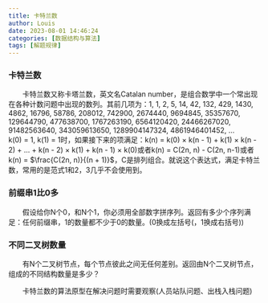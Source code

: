 ```yaml
---
title: 卡特兰数
author: Louis
date: 2023-08-01 14:46:24
categories: [数据结构与算法]
tags: [解题规律]
---
```


### 卡特兰数

&emsp;&emsp;卡特兰数又称卡塔兰数，英文名Catalan number，是组合数学中一个常出现在各种计数问题中出现的数列。其前几项为：1, 1, 2, 5, 14, 42, 132, 429, 1430, 4862, 16796, 58786, 208012, 742900, 2674440, 9694845, 35357670, 129644790, 477638700, 1767263190, 6564120420, 24466267020, 91482563640, 343059613650, 1289904147324, 4861946401452, ...
&emsp;&emsp;k(0) = 1, k(1) = 1时，如果接下来的项满足：k(n) = k(0) $\times$ k(n - 1) + k(1) $\times$ k(n - 2) + ... + k(n - 2) $\times$ k(1) + k(n - 1) $\times$ k(0)或者k(n) = C(2n, n) - C(2n, n-1)或者k(n) = $\frac{C(2n, n)}{(n + 1)}$，C是排列组合。就说这个表达式，满足卡特兰数，常用的是范式1和2，3几乎不会使用到。

### 前缀串1比0多

&emsp;&emsp;假设给你N个0，和N个1，你必须用全部数字拼序列。返回有多少个序列满足：任何前缀串，1的数量都不少于0的数量。(0换成左括号(，1换成右括号))

### 不同二叉树数量

&emsp;&emsp;有N个二叉树节点，每个节点彼此之间无任何差别。返回由N个二叉树节点，组成的不同结构数量是多少？

&emsp;&emsp;卡特兰数的算法原型在解决问题时需要观察(人员站队问题、出栈入栈问题)

